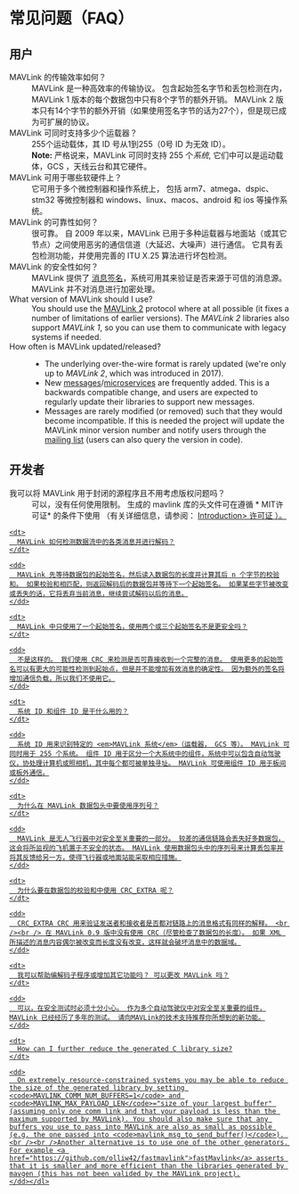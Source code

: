 # 常见问题（FAQ）

## 用户

<dl>
  <dt>MAVLink 的传输效率如何？</dt>
  <dd>MAVLink 是一种高效率的传输协议。 包含起始签名字节和丢包检测在内，MAVLink 1 版本的每个数据包中只有8个字节的额外开销。 MAVLink 2 版本只有14个字节的额外开销（如果使用签名字节的话为27个），但是现已成为可扩展的协议。</dd>

  <dt>MAVLink 可同时支持多少个运载器？</dt>
  <dd>255个运动载体，其 ID 号从1到255（0号 ID 为无效 ID）。
    <br><b>Note:</b> 严格说来，MAVLink 可同时支持 255 个<em>系统</em>, 它们中可以是运动载体，GCS ，天线云台和其它硬件。</dd>

  <dt>MAVLink 可用于哪些软硬件上？</dt>
  <dd>它可用于多个微控制器和操作系统上， 包括 arm7、atmega、dspic、stm32 等微控制器和 windows、linux、macos、android 和 ios 等操作系统。</dd>

  <dt>MAVLink 的可靠性如何？</dt>
  <dd>很可靠。 自 2009 年以来，MAVLink 已用于多种运载器与地面站（或其它节点）之间使用恶劣的通信信道（大延迟、大噪声）进行通信。 它具有丢包检测功能，并使用完善的 ITU X.25 算法进行坏包检测。</dd>
  
  <dt>MAVLink 的安全性如何？</dt>
  <dd>MAVLink 提供了 <a href="../guide/message_signing.md">消息签名</a>，系统可用其来验证是否来源于可信的消息源。 MAVLink 并不对消息进行加密处理。  
  </dd>
  
  <dt>What version of MAVLink should I use?</dt>
  <dd>You should use the <a href="../guide/mavlink_2.md">MAVLink 2</a> protocol where at all possible (it fixes a number of limitations of earlier versions). 
  The <em>MAVLink 2</em> libraries also support <em>MAVLink 1</em>, so you can use them to communicate with legacy systems if needed. 
  </dd>
  
 <dt>How often is MAVLink updated/released?</dt>
  <dd>


  <ul>
    <li>The underlying over-the-wire format is rarely updated (we're only up to <em>MAVLink 2</em>, which was introduced in 2017).
    </li>
    <li>New <a href="../messages/common.md">messages</a>/<a href="../services/README.md">microservices</a> are frequently added. This is a backwards compatible change, and users are expected to regularly update their libraries to support new messages.</li>
    <li>Messages are rarely modified (or removed) such that they would become incompatible. If this is needed the project will update the MAVLink minor version number and notify users through the <a href="https://groups.google.com/forum/#!forum/mavlink">mailing list</a> (users can also query the version in code).</li>
  </ul>
  </dd>
  
</dl>

## 开发者

<dl>
  <dt>
    我可以将 MAVLink 用于封闭的源程序且不用考虑版权问题吗？
  </dt>
  
  <dd>
    可以，没有任何使用限制。 生成的 mavlink 库的头文件可在遵循 * MIT许可证* 的条件下使用 （有关详细信息，请参阅： <a href="../README.md#license">Introduction> 许可证 </0 >）。 </dd> 
    
    <dt>
      MAVLink 如何检测数据流中的各类消息并进行解码？
    </dt>
    
    <dd>
      MAVLink 先等待数据包的起始签名，然后读入数据包的长度并计算其后 n 个字节的校验和。 如果校验和相匹配，则返回解码后的数据包并等待下一个起始签名。 如果某些字节被改变或丢失的话，它将丢弃当前消息，继续尝试解码以后的消息。
    </dd>
    
    <dt>
      MAVLink 中只使用了一个起始签名，使用两个或三个起始签名不是更安全吗？
    </dt>
    
    <dd>
      不是这样的。 我们使用 CRC 来检测是否可靠接收到一个完整的消息。 使用更多的起始签名可以有更大的可能性检测到起始点，但是并不能增加有效消息的确定性。 因为额外的签名将增加通信负载，所以我们不使用它。
    </dd>
    
    <dt>
      系统 ID 和组件 ID 是干什么用的？
    </dt>
    
    <dd>
      系统 ID 用来识别特定的 <em>MAVLink 系统</em>（运载器， GCS 等）。 MAVLink 可同时用于 255 个系统。 组件 ID 用于区分一个大系统中的组件，系统中可以包含自动驾驶仪，协处理计算机或照相机，其中每个都可被单独寻址。 MAVLink 可使用组件 ID 用于板间或板外通信。
    </dd>
    
    <dt>
      为什么在 MAVLink 数据包头中要使用序列号？
    </dt>
    
    <dd>
      MAVLink 是无人飞行器中对安全至关重要的一部分。 较差的通信链路会丢失好多数据包，这会将所监视的飞机置于不安全的状态。 MAVLink 使用数据包头中的序列号来计算丢包率并将其反馈给另一方，使得飞行器或地面站能采取相应措施。
    </dd>
    
    <dt>
      为什么要在数据包的校验和中使用 CRC_EXTRA 呢？
    </dt>
    
    <dd>
      CRC_EXTRA CRC 用来验证发送者和接收者是否都对链路上的消息格式有同样的解释。 <br /><br /> 在 MAVLink 0.9 版中没有使用 CRC（尽管检查了数据包的长度）。 如果 XML 所描述的消息内容偶尔被改变而长度没有改变，这样就会破坏消息中的数据域。
    </dd>
    
    <dt>
      我可以帮助编解码子程序或增加其它功能吗？ 可以更改 MAVLink 吗？
    </dt>
    
    <dd>
      可以，在安全测试时必须十分小心。 作为多个自动驾驶仪中对安全至关重要的组件，MAVLink 已经经历了多年的测试。 请向MAVLink的技术支持推荐你所想到的新功能。
    </dd>
    
    <dt>
      How can I further reduce the generated C library size?
    </dt>
    
    <dd>
      On extremely resource-constrained systems you may be able to reduce the size of the generated library by setting <code>MAVLINK_COMM_NUM_BUFFERS=1</code> and <code>MAVLINK_MAX_PAYLOAD_LEN</code>="size of your largest buffer" (assuming only one comm link and that your payload is less than the maximum supported by MAVLink). You should also make sure that any buffers you use to pass into MAVLink are also as small as possible (e.g. the one passed into <code>mavlink_msg_to_send_buffer()</code>). <br /><br />Another alternative is to use one of the other generators. For example <a href="https://github.com/olliw42/fastmavlink">fastMavlink</a> asserts that it is smaller and more efficient than the libraries generated by mavgen (this has not been valided by the MAVLink project).
    </dd></dl>